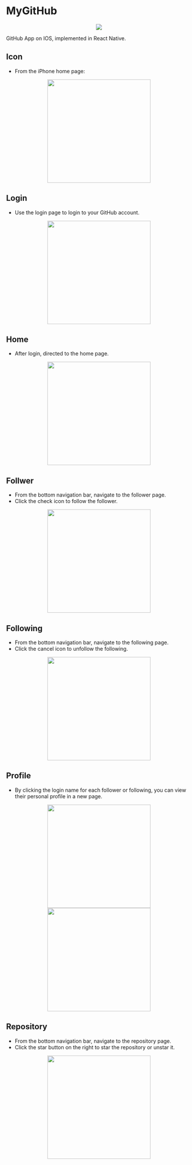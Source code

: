 # MyGitHub

<p align="center">
  <img src="https://img.shields.io/badge/github-React%20native%20App-red.svg?logoColor=white&link=https://graphtorch.herokuapp.com/&labelColor=black&logoWidth=15&color=blue&style=for-the-badge&logo=github"/>
</p>

GitHub App on IOS, implemented in React Native.

## Icon

* From the iPhone home page:

<p align="center">
  <img src="/other/icon.png" width="280"/>
</p>

## Login

* Use the login page to login to your GitHub account.

<p align="center">
  <img src="/other/login.png" width="280"/>
</p>

## Home

* After login, directed to the home page.

<p align="center">
  <img src="/other/home.png" width="280"/>
</p>

## Follwer

* From the bottom navigation bar, navigate to the follower page.
* Click the check icon to follow the follower.

<p align="center">
  <img src="/other/follower.png" width="280"/>
</p>

## Following

* From the bottom navigation bar, navigate to the following page.
* Click the cancel icon to unfollow the following.

<p align="center">
   <img src="/other/following.png" width="280"/>
</p>

## Profile

* By clicking the login name for each follower or following, you can view their personal profile in a new page.

<p align="center">
   <img src="/other/follower_personal.png" width="280"/>
   <img src="/other/following_personal.png" width="280"/>
</p>

## Repository

* From the bottom navigation bar, navigate to the repository page.
* Click the star button on the right to star the repository or unstar it.

<p align="center">
  <img src="/other/repo.png" width="280"/>
</p>
